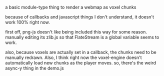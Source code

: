 a basic module-type thing to render a webmap as voxel chunks

because of callbacks and javascript things I don't understand, it doesn't work 100% right now.

first off, png-js doesn't like being included this way for some reason. manually editing its zlib.js so that FlateStream is a global variable seems to work.

also, because voxels are actually set in a callback, the chunks need to be manually redrawn. Also, I think right now the voxel-engine doesn't automatically load new chunks as the player moves. so, there's the weird async-y thing in the demo.js
